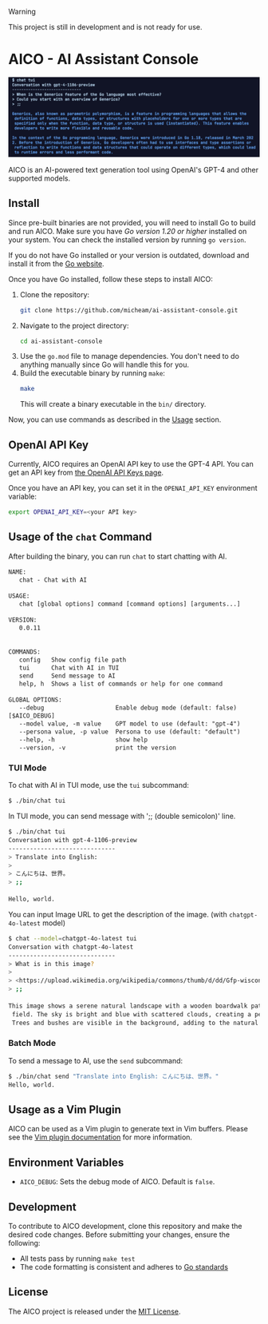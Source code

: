 > [!WARNING]
> This project is still in development and is not ready for use.

# AICO - AI Assistant Console 

![screenshot](screenshot.png)

AICO is an AI-powered text generation tool using OpenAI's GPT-4 and other supported models.

## Install

Since pre-built binaries are not provided, you will need to install Go to build and run AICO.
Make sure you have _Go version 1.20 or higher_ installed on your system. 
You can check the installed version by running `go version`.

If you do not have Go installed or your version is outdated, download and install it from the [Go website](https://golang.org/dl/).

Once you have Go installed, follow these steps to install AICO:

1. Clone the repository:
   ```bash
   git clone https://github.com/micheam/ai-assistant-console.git
   ```
2. Navigate to the project directory:
   ```bash
   cd ai-assistant-console
   ```
3. Use the `go.mod` file to manage dependencies. You don't need to do anything manually since Go will handle this for you.
4. Build the executable binary by running `make`:
   ```bash
   make
   ```
   This will create a binary executable in the `bin/` directory.

Now, you can use commands as described in the [Usage](#usage) section.

## OpenAI API Key

Currently, AICO requires an OpenAI API key to use the GPT-4 API.
You can get an API key from [the OpenAI API Keys page].

Once you have an API key, you can set it in the `OPENAI_API_KEY` environment variable:

```bash
export OPENAI_API_KEY=<your API key>
```

## Usage of the `chat` Command

After building the binary, you can run `chat` to start chatting with AI.

```
NAME:
   chat - Chat with AI

USAGE:
   chat [global options] command [command options] [arguments...]

VERSION:
   0.0.11


COMMANDS:
   config   Show config file path
   tui      Chat with AI in TUI
   send     Send message to AI
   help, h  Shows a list of commands or help for one command

GLOBAL OPTIONS:
   --debug                    Enable debug mode (default: false) [$AICO_DEBUG]
   --model value, -m value    GPT model to use (default: "gpt-4")
   --persona value, -p value  Persona to use (default: "default")
   --help, -h                 show help
   --version, -v              print the version
```

### TUI Mode

To chat with AI in TUI mode, use the `tui` subcommand:

```bash
$ ./bin/chat tui
```

In TUI mode, you can send message with ';; (double semicolon)' line.

```bash
$ ./bin/chat tui
Conversation with gpt-4-1106-preview
------------------------------
> Translate into English:
> 
> こんにちは、世界。
> ;;

Hello, world.
```

You can input Image URL to get the description of the image.
(with `chatgpt-4o-latest` model)

```bash
$ chat --model=chatgpt-4o-latest tui
Conversation with chatgpt-4o-latest
------------------------------
> What is in this image?
> 
> <https://upload.wikimedia.org/wikipedia/commons/thumb/d/dd/Gfp-wisconsin-madison-the-nature-boardwalk.jpg/2560px-Gfp-wisconsin-madison-the-nature-boardwalk.jpg>
> ;;

This image shows a serene natural landscape with a wooden boardwalk path extending through a lush green
 field. The sky is bright and blue with scattered clouds, creating a peaceful and vibrant outdoor scene.
 Trees and bushes are visible in the background, adding to the natural beauty of the setting.
```

### Batch Mode

To send a message to AI, use the `send` subcommand:

```bash
$ ./bin/chat send "Translate into English: こんにちは、世界。"
Hello, world.
```

## Usage as a Vim Plugin

AICO can be used as a Vim plugin to generate text in Vim buffers.
Please see the [Vim plugin documentation](README.vim.md) for more information.

## Environment Variables

- `AICO_DEBUG`: Sets the debug mode of AICO. Default is `false`.

## Development

To contribute to AICO development, clone this repository and make the desired code changes.
Before submitting your changes, ensure the following:

- All tests pass by running `make test`
- The code formatting is consistent and adheres to [Go standards](https://golang.org/doc/effective_go)

## License
The AICO project is released under the [MIT License](LICENSE).


[the OpenAI API Keys page]: https://platform.openai.com/api-keys
